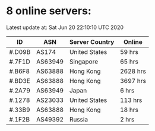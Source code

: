 # 8 online servers:

Latest update at: Sat Jun 20 22:10:10 UTC 2020

| ID | ASN | Server Country | Online |
| -- | --- | -------------- | ------ |
| #.D09B | AS174 | United States | 59 hrs |
| #.7F1D | AS63949 | Singapore | 65 hrs |
| #.B6F8 | AS63888 | Hong Kong | 2628 hrs |
| #.BD3E | AS63888 | Hong Kong | 3697 hrs |
| #.2A79 | AS63949 | Japan | 6 hrs |
| #.1278 | AS23033 | United States | 113 hrs |
| #.33B9 | AS63888 | Hong Kong | 18 hrs |
| #.1F2B | AS49392 | Russia | 2 hrs |

